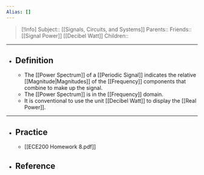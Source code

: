 ```yaml
---
Alias: []
---
```

> [!Info]
> Subject:: [[Signals, Circuits, and Systems]]
> Parents:: 
> Friends:: [[Signal Power]] [[Decibel Watt]]
> Children:: 
---
- ## Definition
	- The [[Power Spectrum]] of a [[Periodic Signal]] indicates the relative [[Magnitude|Magnitudes]] of the [[Frequency]] components that combine to make up the signal.
	- The [[Power Spectrum]] is in the [[Frequency]] domain.
	- It is conventional to use the unit [[Decibel Watt]] to display the [[Real Power]].
---
- ## Practice
	- [[ECE200 Homework 8.pdf]]
- ## Reference